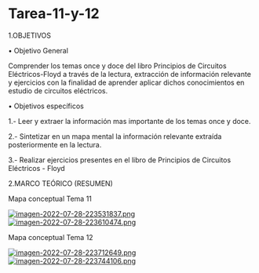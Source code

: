 # Tarea-11-y-12
1.OBJETIVOS

• Objetivo General

Comprender los temas once y doce del libro Principios de Circuitos Eléctricos-Floyd a través de la lectura, extracción de información relevante y ejercicios con la finalidad de aprender aplicar dichos conocimientos en estudio de circuitos eléctricos.

• Objetivos específicos

1.- Leer y extraer la información mas importante de los temas once y doce.

2.- Sintetizar en un mapa mental la información relevante extraída posteriormente en la lectura.

3.- Realizar ejercicios presentes en el libro de Principios de Circuitos Eléctricos - Floyd

2.MARCO TEÓRICO (RESUMEN)

Mapa conceptual Tema 11

[![imagen-2022-07-28-223531837.png](https://i.postimg.cc/tTDQ08CM/imagen-2022-07-28-223531837.png)](https://postimg.cc/S2XtCT96)
[![imagen-2022-07-28-223610474.png](https://i.postimg.cc/q7d9NpNF/imagen-2022-07-28-223610474.png)](https://postimg.cc/dh4WXPmR)

Mapa conceptual Tema 12

[![imagen-2022-07-28-223712649.png](https://i.postimg.cc/d0BSDrP7/imagen-2022-07-28-223712649.png)](https://postimg.cc/yJDTbJNB)
[![imagen-2022-07-28-223744106.png](https://i.postimg.cc/mkFw3Fqy/imagen-2022-07-28-223744106.png)](https://postimg.cc/y3scsW7D)


